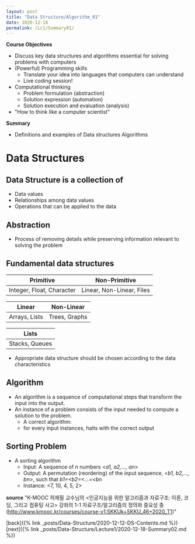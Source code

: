```yaml
---
layout: post
title: "Data Structure/Algorithm_01"
date: 2020-12-18
permalink: /Lc1/Summary01/
---
```

**Course Objectives**
- Discuss key data structures and algorithms essential for solving problems with computers
- (Powerful) Programming skills
  - Translate your idea into languages that computers can understand
  - Live coding session!
- Computational thinking
  - Problem formulation (abstraction)
  - Solution expression (automation)
  - Solution execution and evaluation (analysis)
- "How to think like a computer scientist"

**Summary**
- Definitions and examples of
Data structures
Algorithms

# Data Structures
## Data Structure is a collection of
- Data values
- Relationships among data values
- Operations that can be applied to the data
## Abstraction
- Process of removing details while preserving information relevant to solving the problem
## Fundamental data structures
| Primitive | Non-Primitive |
|----------|-------|
| Integer, Float, Character | Linear, Non-Linear, Files |

| Linear  | Non-Linear|
|-------|----|
|Arrays, Lists | Trees, Graphs|

|Lists|
|------|
|Stacks, Queues|

- Appropriate data structure should be chosen according to the data characteristics
## Algorithm
- An algorithm is a sequence of computational steps that transform the input into the output.
- An instance of a problem consists of the input needed to compute a solution to the problem.
  - A correct algorithm:
  - for every input instances, halts with the correct output
## Sorting Problem
- A sorting algorithm
  - Input: A sequence of _n_ numbers <_a1, a2,..., an_>
  - Output: A permutation (reordering) of the input sequence, <_b1, b2,..., bn_>, such that _b1=<b2=<...=<bn_
  - Instance: <7, 10, 4, 5, 2>

**source**
"K-MOOC 허재필 교수님의 <인공지능을 위한 알고리즘과 자료구조: 이론, 코딩, 그리고 컴퓨팅 사고>
강좌의 1-1 자료구조/알고리즘의 정의와 중요성 중(http://www.kmooc.kr/courses/course-v1:SKKUk+SKKU_46+2020_T1)"

[back]({% link _posts/Data-Structure/2020-12-12-DS-Contents.md %})
[next]({% link _posts/Data-Structure/Lecture1/2020-12-18-Summary02.md %})
